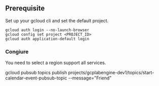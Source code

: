 


## Prerequisite
Set up your gcloud cli and set the default project.

```
gcloud auth login --no-launch-browser
gcloud config set project <PROJECT_ID>
gcloud auth application-default login
```


### Congiure 
You need to select a region support all services.

gcloud pubsub topics publish projects/gcplabengine-dev1/topics/start-calendar-event-pubsub-topic --message="Friend"
